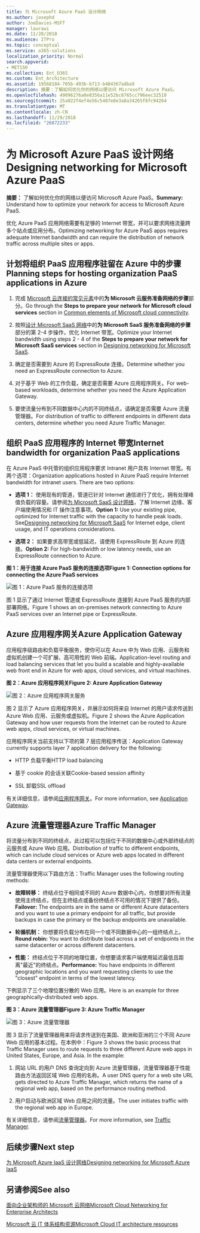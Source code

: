 ```yaml
---
title: 为 Microsoft Azure PaaS 设计网络
ms.author: josephd
author: JoeDavies-MSFT
manager: laurawi
ms.date: 11/28/2018
ms.audience: ITPro
ms.topic: conceptual
ms.service: o365-solutions
localization_priority: Normal
search.appverid:
- MET150
ms.collection: Ent_O365
ms.custom: Ent_Architecture
ms.assetid: 19568184-705b-493b-b713-b484367adba9
description: 摘要：了解如何优化你的网络以便访问 Microsoft Azure PaaS。
ms.openlocfilehash: 49096276a0e8356a11e52bc8765cc796eec32510
ms.sourcegitcommit: 25a022f4ef4e56c5407e8e3a8a34265f8fc94264
ms.translationtype: MT
ms.contentlocale: zh-CN
ms.lasthandoff: 11/29/2018
ms.locfileid: "26872233"
---
```

# <a name="designing-networking-for-microsoft-azure-paas"></a><span data-ttu-id="c0c7a-103">为 Microsoft Azure PaaS 设计网络</span><span class="sxs-lookup"><span data-stu-id="c0c7a-103">Designing networking for Microsoft Azure PaaS</span></span>

 <span data-ttu-id="c0c7a-104">**摘要：** 了解如何优化你的网络以便访问 Microsoft Azure PaaS。</span><span class="sxs-lookup"><span data-stu-id="c0c7a-104">**Summary:** Understand how to optimize your network for access to Microsoft Azure PaaS.</span></span>
  
<span data-ttu-id="c0c7a-105">优化 Azure PaaS 应用网络需要有足够的 Internet 带宽，并可以要求网络流量跨多个站点或应用分布。</span><span class="sxs-lookup"><span data-stu-id="c0c7a-105">Optimizing networking for Azure PaaS apps requires adequate Internet bandwidth and can require the distribution of network traffic across multiple sites or apps.</span></span>
  
## <a name="planning-steps-for-hosting-organization-paas-applications-in-azure"></a><span data-ttu-id="c0c7a-106">计划将组织 PaaS 应用程序驻留在 Azure 中的步骤</span><span class="sxs-lookup"><span data-stu-id="c0c7a-106">Planning steps for hosting organization PaaS applications in Azure</span></span>

1. <span data-ttu-id="c0c7a-107">完成 [Microsoft 云连接的常见元素](common-elements-of-microsoft-cloud-connectivity.md)中的**为 Microsoft 云服务准备网络的步骤**部分。</span><span class="sxs-lookup"><span data-stu-id="c0c7a-107">Go through the **Steps to prepare your network for Microsoft cloud services** section in [Common elements of Microsoft cloud connectivity](common-elements-of-microsoft-cloud-connectivity.md).</span></span>
    
2. <span data-ttu-id="c0c7a-108">按照[设计 Microsoft SaaS 网络](designing-networking-for-microsoft-saas.md)中的**为 Microsoft SaaS 服务准备网络的步骤**部分的第 2-4 步操作，优化 Internet 带宽。</span><span class="sxs-lookup"><span data-stu-id="c0c7a-108">Optimize your Internet bandwidth using steps 2 - 4 of the **Steps to prepare your network for Microsoft SaaS services** section in [Designing networking for Microsoft SaaS](designing-networking-for-microsoft-saas.md).</span></span>
    
3. <span data-ttu-id="c0c7a-109">确定是否需要到 Azure 的 ExpressRoute 连接。</span><span class="sxs-lookup"><span data-stu-id="c0c7a-109">Determine whether you need an ExpressRoute connection to Azure.</span></span>
    
4. <span data-ttu-id="c0c7a-110">对于基于 Web 的工作负载，确定是否需要 Azure 应用程序网关。</span><span class="sxs-lookup"><span data-stu-id="c0c7a-110">For web-based workloads, determine whether you need the Azure Application Gateway.</span></span>
    
5. <span data-ttu-id="c0c7a-111">要使流量分布到不同数据中心内的不同终结点，请确定是否需要 Azure 流量管理器。</span><span class="sxs-lookup"><span data-stu-id="c0c7a-111">For distribution of traffic to different endpoints in different data centers, determine whether you need Azure Traffic Manager.</span></span>
    
## <a name="internet-bandwidth-for-organization-paas-applications"></a><span data-ttu-id="c0c7a-112">组织 PaaS 应用程序的 Internet 带宽</span><span class="sxs-lookup"><span data-stu-id="c0c7a-112">Internet bandwidth for organization PaaS applications</span></span>

<span data-ttu-id="c0c7a-p101">在 Azure PaaS 中托管的组织应用程序要求 Intranet 用户具有 Internet 带宽。有两个选项：</span><span class="sxs-lookup"><span data-stu-id="c0c7a-p101">Organization applications hosted in Azure PaaS require Internet bandwidth for intranet users. There are two options:</span></span>
  
- <span data-ttu-id="c0c7a-p102">**选项 1：** 使用现有的管道，管道已针对 Internet 通信进行了优化，拥有处理峰值负载的容量。请参阅[为 Microsoft SaaS 设计网络](designing-networking-for-microsoft-saas.md)，了解 Internet 边缘、客户端使用情况和 IT 操作注意事项。</span><span class="sxs-lookup"><span data-stu-id="c0c7a-p102">**Option 1:** Use your existing pipe, optimized for Internet traffic with the capacity to handle peak loads. See[Designing networking for Microsoft SaaS](designing-networking-for-microsoft-saas.md) for Internet edge, client usage, and IT operations considerations.</span></span>
    
- <span data-ttu-id="c0c7a-117">**选项 2：** 如果要求高带宽或低延迟，请使用 ExpressRoute 到 Azure 的连接。</span><span class="sxs-lookup"><span data-stu-id="c0c7a-117">**Option 2:** For high-bandwidth or low latency needs, use an ExpressRoute connection to Azure.</span></span>
    
<span data-ttu-id="c0c7a-118">**图 1：用于连接 Azure PaaS 服务的连接选项**</span><span class="sxs-lookup"><span data-stu-id="c0c7a-118">**Figure 1: Connection options for connecting the Azure PaaS services**</span></span>

![图 1：Azure PaaS 服务的连接选项](media/Network-Poster/PaaS1.png)
  
<span data-ttu-id="c0c7a-120">图 1 显示了通过 Internet 管道或 ExpressRoute 连接到 Azure PaaS 服务的内部部署网络。</span><span class="sxs-lookup"><span data-stu-id="c0c7a-120">Figure 1 shows an on-premises network connecting to Azure PaaS services over an Internet pipe or ExpressRoute.</span></span>
  
## <a name="azure-application-gateway"></a><span data-ttu-id="c0c7a-121">Azure 应用程序网关</span><span class="sxs-lookup"><span data-stu-id="c0c7a-121">Azure Application Gateway</span></span>

<span data-ttu-id="c0c7a-122">应用程序级路由和负载平衡服务，使你可以在 Azure 中为 Web 应用、云服务和虚拟机创建一个可扩展、高可用性的 Web 前端。</span><span class="sxs-lookup"><span data-stu-id="c0c7a-122">Application-level routing and load balancing services that let you build a scalable and highly-available web front end in Azure for web apps, cloud services, and virtual machines.</span></span> 
  
<span data-ttu-id="c0c7a-123">**图 2：Azure 应用程序网关**</span><span class="sxs-lookup"><span data-stu-id="c0c7a-123">**Figure 2: Azure Application Gateway**</span></span>

![图 2：Azure 应用程序网关服务](media/Network-Poster/PaaS2.png)
  
<span data-ttu-id="c0c7a-125">图 2 显示了 Azure 应用程序网关，并展示如何将来自 Internet 的用户请求传送到 Azure Web 应用、云服务或虚拟机。</span><span class="sxs-lookup"><span data-stu-id="c0c7a-125">Figure 2 shows the Azure Application Gateway and how user requests from the Internet can be routed to Azure web apps, cloud services, or virtual machines.</span></span>
  
<span data-ttu-id="c0c7a-126">应用程序网关当前支持以下项的第 7 层应用程序传送：</span><span class="sxs-lookup"><span data-stu-id="c0c7a-126">Application Gateway currently supports layer 7 application delivery for the following:</span></span>
  
- <span data-ttu-id="c0c7a-127">HTTP 负载平衡</span><span class="sxs-lookup"><span data-stu-id="c0c7a-127">HTTP load balancing</span></span>
    
- <span data-ttu-id="c0c7a-128">基于 cookie 的会话关联</span><span class="sxs-lookup"><span data-stu-id="c0c7a-128">Cookie-based session affinity</span></span>
    
- <span data-ttu-id="c0c7a-129">SSL 卸载</span><span class="sxs-lookup"><span data-stu-id="c0c7a-129">SSL offload</span></span>
    
<span data-ttu-id="c0c7a-130">有关详细信息，请参阅[应用程序网关](https://docs.microsoft.com/azure/application-gateway/application-gateway-introduction)。</span><span class="sxs-lookup"><span data-stu-id="c0c7a-130">For more information, see [Application Gateway](https://docs.microsoft.com/azure/application-gateway/application-gateway-introduction).</span></span>
  
## <a name="azure-traffic-manager"></a><span data-ttu-id="c0c7a-131">Azure 流量管理器</span><span class="sxs-lookup"><span data-stu-id="c0c7a-131">Azure Traffic Manager</span></span>

<span data-ttu-id="c0c7a-132">将流量分布到不同的终结点，此过程可以包括位于不同的数据中心或外部终结点的云服务或 Azure Web 应用。</span><span class="sxs-lookup"><span data-stu-id="c0c7a-132">Distribution of traffic to different endpoints, which can include cloud services or Azure web apps located in different data centers or external endpoints.</span></span>
  
<span data-ttu-id="c0c7a-133">流量管理器使用以下路由方法：</span><span class="sxs-lookup"><span data-stu-id="c0c7a-133">Traffic Manager uses the following routing methods:</span></span>
  
- <span data-ttu-id="c0c7a-134">**故障转移：** 终结点位于相同或不同的 Azure 数据中心内，你想要对所有流量使用主终结点，但在主终结点或备份终结点不可用的情况下提供了备份。</span><span class="sxs-lookup"><span data-stu-id="c0c7a-134">**Failover:** The endpoints are in the same or different Azure datacenters and you want to use a primary endpoint for all traffic, but provide backups in case the primary or the backup endpoints are unavailable.</span></span>
    
- <span data-ttu-id="c0c7a-135">**轮循机制：** 你想要将负载分布在同一个或不同数据中心的一组终结点上。</span><span class="sxs-lookup"><span data-stu-id="c0c7a-135">**Round robin:** You want to distribute load across a set of endpoints in the same datacenter or across different datacenters.</span></span>
    
- <span data-ttu-id="c0c7a-136">**性能：** 终结点位于不同的地理位置，你想要请求客户端使用延迟最低且距离"最近"的终结点。</span><span class="sxs-lookup"><span data-stu-id="c0c7a-136">**Performance:** You have endpoints in different geographic locations and you want requesting clients to use the "closest" endpoint in terms of the lowest latency.</span></span>
    
<span data-ttu-id="c0c7a-137">下例显示了三个地理位置分散的 Web 应用。</span><span class="sxs-lookup"><span data-stu-id="c0c7a-137">Here is an example for three geographically-distributed web apps.</span></span>
  
<span data-ttu-id="c0c7a-138">**图 3：Azure 流量管理器**</span><span class="sxs-lookup"><span data-stu-id="c0c7a-138">**Figure 3: Azure Traffic Manager**</span></span>

![图 3：Azure 流量管理器](media/Network-Poster/PaaS3.png)
  
<span data-ttu-id="c0c7a-p103">图 3 显示了流量管理器用来将请求传送到在美国、欧洲和亚洲的三个不同 Azure Web 应用的基本过程。在本例中：</span><span class="sxs-lookup"><span data-stu-id="c0c7a-p103">Figure 3 shows the basic process that Traffic Manager uses to route requests to three different Azure web apps in United States, Europe, and Asia. In the example:</span></span>
  
1. <span data-ttu-id="c0c7a-142">网站 URL 的用户 DNS 查询定向到 Azure 流量管理器，流量管理器基于性能路由方法返回区域 Web 应用的名称。</span><span class="sxs-lookup"><span data-stu-id="c0c7a-142">A user DNS query for a web site URL gets directed to Azure Traffic Manager, which returns the name of a regional web app, based on the performance routing method.</span></span>
    
2. <span data-ttu-id="c0c7a-143">用户启动与欧洲区域 Web 应用之间的流量。</span><span class="sxs-lookup"><span data-stu-id="c0c7a-143">The user initiates traffic with the regional web app in Europe.</span></span>
    
<span data-ttu-id="c0c7a-144">有关详细信息，请参阅[流量管理器](https://docs.microsoft.com/azure/traffic-manager/traffic-manager-overview)。</span><span class="sxs-lookup"><span data-stu-id="c0c7a-144">For more information, see [Traffic Manager](https://docs.microsoft.com/azure/traffic-manager/traffic-manager-overview).</span></span>

## <a name="next-step"></a><span data-ttu-id="c0c7a-145">后续步骤</span><span class="sxs-lookup"><span data-stu-id="c0c7a-145">Next step</span></span>

[<span data-ttu-id="c0c7a-146">为 Microsoft Azure IaaS 设计网络</span><span class="sxs-lookup"><span data-stu-id="c0c7a-146">Designing networking for Microsoft Azure IaaS</span></span>](designing-networking-for-microsoft-azure-iaas.md)
 
## <a name="see-also"></a><span data-ttu-id="c0c7a-147">另请参阅</span><span class="sxs-lookup"><span data-stu-id="c0c7a-147">See also</span></span>

[<span data-ttu-id="c0c7a-148">面向企业架构师的 Microsoft 云网络</span><span class="sxs-lookup"><span data-stu-id="c0c7a-148">Microsoft Cloud Networking for Enterprise Architects</span></span>](microsoft-cloud-networking-for-enterprise-architects.md)
  
[<span data-ttu-id="c0c7a-149">Microsoft 云 IT 体系结构资源</span><span class="sxs-lookup"><span data-stu-id="c0c7a-149">Microsoft Cloud IT architecture resources</span></span>](microsoft-cloud-it-architecture-resources.md)

